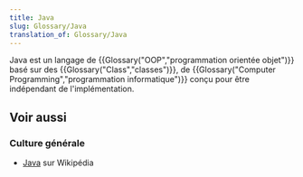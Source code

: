 ```yaml
---
title: Java
slug: Glossary/Java
translation_of: Glossary/Java
---
```


Java est un langage de {{Glossary("OOP","programmation orientée objet")}} basé sur des {{Glossary("Class","classes")}}, de {{Glossary("Computer Programming","programmation informatique")}} conçu pour être indépendant de l'implémentation.

## Voir aussi

### Culture générale

- [Java](<https://fr.wikipedia.org/wiki/Java_(langage)>) sur Wikipédia
